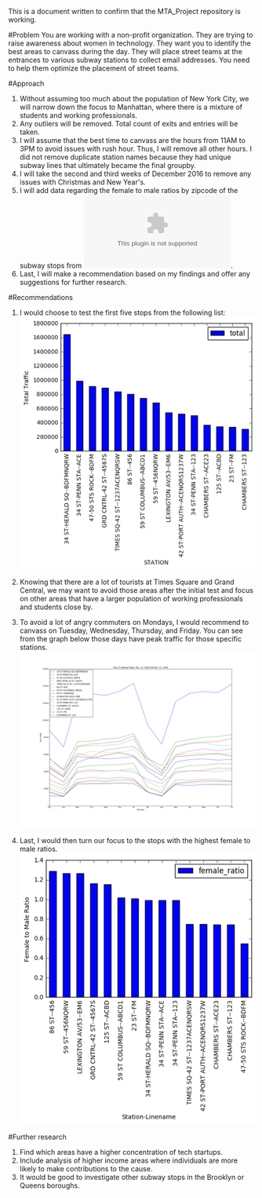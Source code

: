 This is a document written to confirm that the MTA_Project repository is working.

#Problem
You are working with a non-profit organization. They are trying to raise awareness about women in technology. They want you to identify the best areas to canvass during the day. They will place street teams at the entrances to various subway stations to collect email addresses. You need to help them optimize the placement of street teams.

#Approach
1. Without assuming too much about the population of New York City, we will narrow
   down the focus to Manhattan, where there is a mixture of students and working
   professionals.
2. Any outliers will be removed. Total count of exits and entries will be taken.
3. I will assume that the best time to canvass are the hours from 11AM to 3PM to
   avoid issues with rush hour. Thus, I will remove all other hours.
   I did not remove duplicate station names because they had unique subway lines
   that ultimately became the final groupby.
4. I will take the second and third weeks of December 2016 to remove any issues with
   Christmas and New Year's.
5. I will add data regarding the female to male ratios by zipcode of the subway stops
   from ![alt tag](City-Data.com).
6. Last, I will make a recommendation based on my findings and offer any suggestions
   for further research.

#Recommendations
1. I would choose to test the first five stops from the following list:
![alt tag](https://github.com/albertnjose/mta_project/raw/master/images/top15.png)





2. Knowing that there are a lot of tourists at Times Square and Grand Central,
   we may want to avoid those areas after the initial test and focus on other areas
   that have a larger population of working professionals and students close by.

3. To avoid a lot of angry commuters on Mondays, I would recommend to canvass on
   Tuesday, Wednesday, Thursday, and Friday. You can see from the graph below those days have peak traffic for those specific stations.
![alt tag](https://github.com/albertnjose/mta_project/raw/master/images/top15_timeseries.png)

4. Last, I would then turn our focus to the stops with the highest female to male ratios.
![alt tag](https://github.com/albertnjose/mta_project/raw/master/images/top_15_femaleratio.png)





#Further research
1. Find which areas have a higher concentration of tech startups.
2. Include analysis of higher income areas where individuals are more likely to make contributions to the cause.
3. It would be good to investigate other subway stops in the Brooklyn or Queens boroughs.
